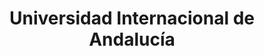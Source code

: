 ---
title: "Universidad Internacional de Andalucía"
type: "andalucia"
external_link: "https://www.unia.es/servicio-de-comunicacion-e-informacion/informacion-relativa-al-coronavirus-covid-19"
file_title: "Acuerdo Adaptación Enseñanza"
file_link: "https://unia.es/images/corporativo/adaptacion-docencia/202006_Plan_de_contingencia_20-21.pdf"
---